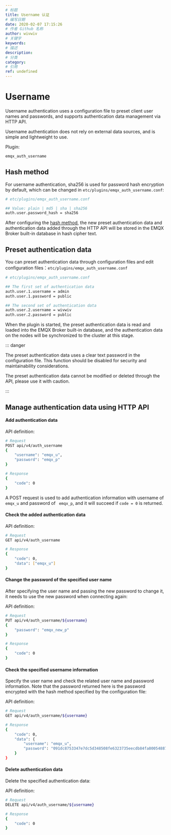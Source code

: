 ```yaml
---
# 标题
title: Username 认证
# 编写日期
date: 2020-02-07 17:15:26
# 作者 Github 名称
author: wivwiv
# 关键字
keywords:
# 描述
description:
# 分类
category: 
# 引用
ref: undefined
---
```


# Username

Username authentication uses a configuration file to preset client user names and passwords, and supports authentication data management via HTTP API.

Username authentication does not rely on external data sources, and is simple and lightweight to use.

Plugin:

```bash
emqx_auth_username
```



## Hash method

For username authentication, sha256 is used for password hash encryption by default, which can be changed in `etc/plugins/emqx_auth_username.conf`:

```bash
# etc/plugins/emqx_auth_username.conf

## Value: plain | md5 | sha | sha256 
auth.user.password_hash = sha256
```

After configuring the [hash method](./auth.md#password-salting-rules-and-hash-methods), the new preset authentication data and authentication data added through the HTTP API will be stored in the EMQX Broker built-in database in hash cipher text. 


## Preset authentication data

You can preset authentication data through configuration files and edit configuration files：`etc/plugins/emqx_auth_username.conf`

```bash
# etc/plugins/emqx_auth_username.conf

## The first set of authentication data
auth.user.1.username = admin
auth.user.1.password = public

## The second set of authentication data
auth.user.2.username = wivwiv
auth.user.2.password = public
```

When the plugin is started, the preset authentication data is read and loaded into the EMQX Broker built-in database, and the authentication data on the nodes will be synchronized to the cluster at this stage.

<!-- TODO 补充加载规则 -->

::: danger 

The preset authentication data uses a clear text password in the configuration file. This function should be disabled for security and maintainability considerations.

The preset authentication data cannot be modified or deleted through the API, please use it with caution.

:::



## Manage authentication data using HTTP API

#### Add authentication data

API definition:

```bash
# Request
POST api/v4/auth_username
{
    "username": "emqx_u",
    "password": "emqx_p"
}

# Response
{
    "code": 0
}
```

A POST request is used to add authentication information with username of `emqx_u` and password of ` emqx_p`, and it will succeed if  `code = 0` is returned.



#### Check the added authentication data

API definition:

```bash
# Request
GET api/v4/auth_username

# Response
{
    "code": 0,
    "data": ["emqx_u"]
}
```



#### Change the password of the specified user name

After specifying the user name and passing the new password to change it, it needs to use the new password when connecting again:

API definition:

```bash
# Request
PUT api/v4/auth_username/${username}
{
    "password": "emqx_new_p"
}

# Response
{
    "code": 0
}
```



#### Check the specified username information

Specify the user name and check the related user name and password information. Note that the password returned here is the password encrypted with the hash method specified by the configuration file:

API definition:

```bash
# Request
GET api/v4/auth_username/${username}

# Response
{
    "code": 0,
    "data": {
        "username": "emqx_u",
        "password": "091dc8753347e7dc5d348508fe6323735eecdb84fa800548870158117af8a0c0"
    }
}
```




#### Delete authentication data

Delete the specified authentication data:

API definition:

```bash
# Request
DELETE api/v4/auth_username/${username}

# Response
{
    "code": 0
}
```


<!-- TODO: 引用 HTTP API -->
